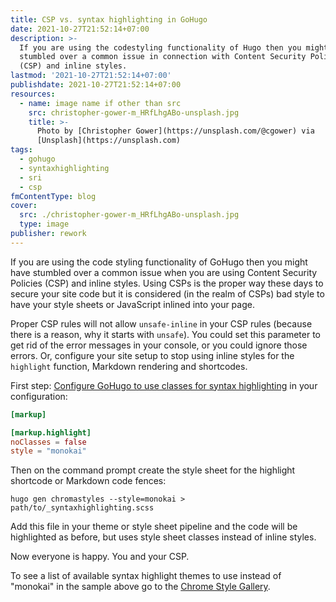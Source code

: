 ```yaml
---
title: CSP vs. syntax highlighting in GoHugo
date: 2021-10-27T21:52:14+07:00
description: >-
  If you are using the codestyling functionality of Hugo then you might have
  stumbled over a common issue in connection with Content Security Policies
  (CSP) and inline styles.
lastmod: '2021-10-27T21:52:14+07:00'
publishdate: 2021-10-27T21:52:14+07:00
resources:
  - name: image name if other than src
    src: christopher-gower-m_HRfLhgABo-unsplash.jpg
    title: >-
      Photo by [Christopher Gower](https://unsplash.com/@cgower) via
      [Unsplash](https://unsplash.com)
tags:
  - gohugo
  - syntaxhighlighting
  - sri
  - csp
fmContentType: blog
cover:
  src: ./christopher-gower-m_HRfLhgABo-unsplash.jpg
  type: image
publisher: rework
---
```


If you are using the code styling functionality of GoHugo then you might have stumbled over a common issue when you are using Content Security Policies (CSP) and inline styles. Using CSPs is the proper way these days to secure your site code but it is considered (in the realm of CSPs) bad style to have your style sheets or JavaScript inlined into your page.

Proper CSP rules will not allow `unsafe-inline` in your CSP rules (because there is a reason, why it starts with `unsafe`). You could set this parameter to get rid of the error messages in your console, or you could ignore those errors. Or, configure your site setup to stop using inline styles for the `highlight` function, Markdown rendering and shortcodes.

First step: [Configure GoHugo to use classes for syntax highlighting](https://gohugo.io/getting-started/configuration-markup#highlight) in your configuration:

```toml {lineAnchors=code1}
[markup]

[markup.highlight]
noClasses = false
style = "monokai"

```

Then on the command prompt create the style sheet for the highlight shortcode or Markdown code fences:

```shell {lineAnchors=code2}
hugo gen chromastyles --style=monokai > path/to/_syntaxhighlighting.scss
```

Add this file in your theme or style sheet pipeline and the code will be highlighted as before, but uses style sheet classes instead of inline styles.

Now everyone is happy. You and your CSP.

To see a list of available syntax highlight themes to use instead of "monokai" in the sample above go to the [Chrome Style Gallery](https://xyproto.github.io/splash/docs/longer/all.html).

